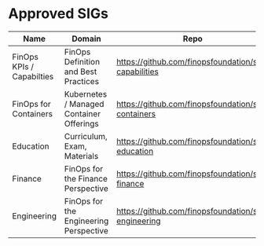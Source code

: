 # Approved SIGs


| Name | Domain | Repo |
| -----|--------|------|
| FinOps KPIs / Capabilties |  FinOps Definition and Best Practices | https://github.com/finopsfoundation/sig-capabilities |
| FinOps for Containers | Kubernetes / Managed Container Offerings | https://github.com/finopsfoundation/sig-containers |
| Education | Curriculum, Exam, Materials | https://github.com/finopsfoundation/sig-education |
| Finance | FinOps for the Finance Perspective | https://github.com/finopsfoundation/sig-finance |
| Engineering | FinOps for the Engineering Perspective | https://github.com/finopsfoundation/sig-engineering |
